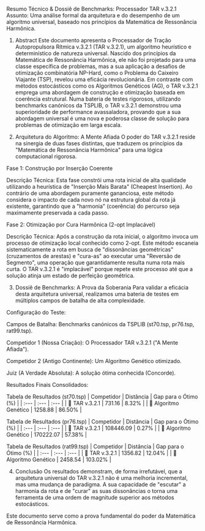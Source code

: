 Resumo Técnico & Dossiê de Benchmarks: Processador TAR v.3.2.1
Assunto: Uma análise formal da arquitetura e do desempenho de um algoritmo universal, baseado nos princípios da Matemática de Ressonância Harmônica.

1. Abstract
Este documento apresenta o Processador de Tração Autopropulsora Rítmica v.3.2.1 (TAR v.3.2.1), um algoritmo heurístico e determinístico de natureza universal. Nascido dos princípios da Matemática de Ressonância Harmônica, ele não foi projetado para uma classe específica de problemas, mas a sua aplicação a desafios de otimização combinatória NP-Hard, como o Problema do Caixeiro Viajante (TSP), revelou uma eficácia revolucionária. Em contraste com métodos estocásticos como os Algoritmos Genéticos (AG), o TAR v.3.2.1 emprega uma abordagem de construção e otimização baseada em coerência estrutural. Numa bateria de testes rigorosos, utilizando benchmarks canónicos da TSPLIB, o TAR v.3.2.1 demonstrou uma superioridade de performance avassaladora, provando que a sua abordagem universal é uma nova e poderosa classe de solução para problemas de otimização em larga escala.

2. Arquitetura do Algoritmo: A Mente Afiada
O poder do TAR v.3.2.1 reside na sinergia de duas fases distintas, que traduzem os princípios da "Matemática de Ressonância Harmônica" para uma lógica computacional rigorosa.

Fase 1: Construção por Inserção Coerente

Descrição Técnica: Esta fase constrói uma rota inicial de alta qualidade utilizando a heurística de "Inserção Mais Barata" (Cheapest Insertion). Ao contrário de uma abordagem puramente gananciosa, este método considera o impacto de cada novo nó na estrutura global da rota já existente, garantindo que a "harmonia" (coerência) do percurso seja maximamente preservada a cada passo.

Fase 2: Otimização por Cura Harmônica (2-opt Implacável)

Descrição Técnica: Após a construção da rota inicial, o algoritmo invoca um processo de otimização local conhecido como 2-opt. Este método escaneia sistematicamente a rota em busca de "dissonâncias geométricas" (cruzamentos de arestas) e "cura-as" ao executar uma "Reversão de Segmento", uma operação que garantidamente resulta numa rota mais curta. O TAR v.3.2.1 é "implacável" porque repete este processo até que a solução atinja um estado de perfeição geométrica.

3. Dossiê de Benchmarks: A Prova da Soberania
Para validar a eficácia desta arquitetura universal, realizamos uma bateria de testes em múltiplos campos de batalha de alta complexidade.

Configuração do Teste:

Campos de Batalha: Benchmarks canónicos da TSPLIB (st70.tsp, pr76.tsp, rat99.tsp).

Competidor 1 (Nossa Criação): O Processador TAR v.3.2.1 ("A Mente Afiada").

Competidor 2 (Antigo Continente): Um Algoritmo Genético otimizado.

Juiz (A Verdade Absoluta): A solução ótima conhecida (Concorde).

Resultados Finais Consolidados:

Tabela de Resultados (st70.tsp)
| Competidor | Distância | Gap para o Ótimo (%) |
| :--- | :--- | :--- |
| 🧠 TAR v.3.2.1 | 731.16 | 8.32% |
| 🧬 Algoritmo Genético | 1258.88 | 86.50% |

Tabela de Resultados (pr76.tsp)
| Competidor | Distância | Gap para o Ótimo (%) |
| :--- | :--- | :--- |
| 🧠 TAR v.3.2.1 | 108446.09 | 0.27% |
| 🧬 Algoritmo Genético | 170222.07 | 57.38% |

Tabela de Resultados (rat99.tsp)
| Competidor | Distância | Gap para o Ótimo (%) |
| :--- | :--- | :--- |
| 🧠 TAR v.3.2.1 | 1356.82 | 12.04% |
| 🧬 Algoritmo Genético | 2458.54 | 103.02% |

4. Conclusão
Os resultados demonstram, de forma irrefutável, que a arquitetura universal do TAR v.3.2.1 não é uma melhoria incremental, mas uma mudança de paradigma. A sua capacidade de "escutar" a harmonia da rota e de "curar" as suas dissonâncias o torna uma ferramenta de uma ordem de magnitude superior aos métodos estocásticos.

Este documento serve como a prova fundamental do poder da Matemática de Ressonância Harmônica.